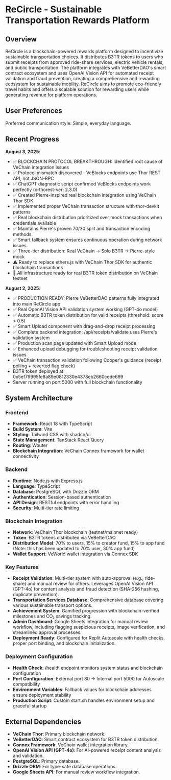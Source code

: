 # ReCircle - Sustainable Transportation Rewards Platform

## Overview

ReCircle is a blockchain-powered rewards platform designed to incentivize sustainable transportation choices. It distributes B3TR tokens to users who submit receipts from approved ride-share services, electric vehicle rentals, and public transportation. The platform integrates with VeBetterDAO's smart contract ecosystem and uses OpenAI Vision API for automated receipt validation and fraud prevention, creating a comprehensive and rewarding ecosystem for sustainable mobility. ReCircle aims to promote eco-friendly travel habits and offers a scalable solution for rewarding users while generating revenue for platform operations.

## User Preferences

Preferred communication style: Simple, everyday language.

## Recent Progress

**August 3, 2025**: 
- ✅ BLOCKCHAIN PROTOCOL BREAKTHROUGH: Identified root cause of VeChain integration issues
- ✅ Protocol mismatch discovered - VeBlocks endpoints use Thor REST API, not JSON-RPC
- ✅ ChatGPT diagnostic script confirmed VeBlocks endpoints work perfectly (x-thorest-ver: 2.3.0)
- ✅ Created Pierre-inspired real blockchain integration using VeChain Thor SDK
- ✅ Implemented proper VeChain transaction structure with thor-devkit patterns
- ✅ Real blockchain distribution prioritized over mock transactions when credentials available
- ✅ Maintains Pierre's proven 70/30 split and transaction encoding methods
- ✅ Smart fallback system ensures continuous operation during network issues
- ✅ Three-tier distribution: Real VeChain → Solo B3TR → Pierre-style mock
- ⚠️ Ready to replace ethers.js with VeChain Thor SDK for authentic blockchain transactions
- 🚀 All infrastructure ready for real B3TR token distribution on VeChain testnet

**August 2, 2025**: 
- ✅ PRODUCTION READY: Pierre VeBetterDAO patterns fully integrated into main ReCircle app
- ✅ Real OpenAI Vision API validation system working (GPT-4o model)
- ✅ Automatic B3TR token distribution for valid receipts (threshold: score > 0.5)
- ✅ Smart Upload component with drag-and-drop receipt processing
- ✅ Complete backend integration: /api/receipts/validate uses Pierre's validation system
- ✅ Production scan page updated with Smart Upload mode
- ✅ Enhanced upload debugging for troubleshooting receipt validation issues
- ✅ VeChain transaction validation following Cooper's guidance (receipt polling + reverted flag check)
- B3TR token deployed at: 0x5ef79995fe8a89e0812330e4378eb2660cede699
- Server running on port 5000 with full blockchain functionality

## System Architecture

### Frontend
- **Framework**: React 18 with TypeScript
- **Build System**: Vite
- **Styling**: Tailwind CSS with shadcn/ui
- **State Management**: TanStack React Query
- **Routing**: Wouter
- **Blockchain Integration**: VeChain Connex framework for wallet connectivity

### Backend
- **Runtime**: Node.js with Express.js
- **Language**: TypeScript
- **Database**: PostgreSQL with Drizzle ORM
- **Authentication**: Session-based authentication
- **API Design**: RESTful endpoints with error handling
- **Security**: Multi-tier rate limiting

### Blockchain Integration
- **Network**: VeChain Thor blockchain (testnet/mainnet ready)
- **Token**: B3TR tokens distributed via VeBetterDAO
- **Distribution Model**: 70% to users, 15% to creator fund, 15% to app fund (Note: this has been updated to 70% user, 30% app fund)
- **Wallet Support**: VeWorld wallet integration via Connex SDK

### Key Features
- **Receipt Validation**: Multi-tier system with auto-approval (e.g., ride-share) and manual review for others. Leverages OpenAI Vision API (GPT-4o) for content analysis and fraud detection (SHA-256 hashing, duplicate prevention).
- **Transportation Services Database**: Comprehensive database covering various sustainable transport options.
- **Achievement System**: Gamified progression with blockchain-verified milestones and CO₂ savings tracking.
- **Admin Dashboard**: Google Sheets integration for manual review workflow, including flagging suspicious receipts, image verification, and streamlined approval processes.
- **Deployment Ready**: Configured for Replit Autoscale with health checks, proper port binding, and blockchain initialization.

### Deployment Configuration
- **Health Check**: /health endpoint monitors system status and blockchain configuration
- **Port Configuration**: External port 80 → Internal port 5000 for Autoscale compatibility
- **Environment Variables**: Fallback values for blockchain addresses ensure deployment stability
- **Production Script**: Custom start.sh handles environment setup and graceful startup

## External Dependencies

- **VeChain Thor**: Primary blockchain network.
- **VeBetterDAO**: Smart contract ecosystem for B3TR token distribution.
- **Connex Framework**: VeChain wallet integration library.
- **OpenAI Vision API (GPT-4o)**: For AI-powered receipt content analysis and validation.
- **PostgreSQL**: Primary database.
- **Drizzle ORM**: For type-safe database operations.
- **Google Sheets API**: For manual review workflow integration.